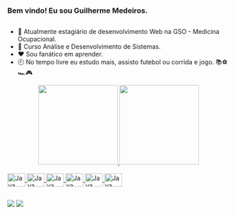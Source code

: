 ### Bem vindo! Eu sou Guilherme Medeiros. 

##


- 🔭 Atualmente estagiário de desenvolvimento Web na GSO - Medicina Ocupacional.
- 🌱 Curso Análise e Desenvolvimento de Sistemas.
- ❤ Sou fanático em aprender.
- 🕘 No tempo livre eu estudo mais, assisto futebol ou corrida e jogo. 📚⚽🏎🎮

<div align="center">
  <a href="https://github.com/GuilhermeGardesh">
  <img height="180em" src="https://github-readme-stats.vercel.app/api?username=GuilhermeGardesh&show_icons=true&theme=dracula&include_all_commits=true&count_private=true"/>
  <img height="180em" src="https://github-readme-stats.vercel.app/api/top-langs/?username=GuilhermeGardesh&layout=compact&langs_count=7&theme=dracula"/>
</div>


<div style="display: inline_block"><br>

  <img align="center" alt="Java" height="30" width="40" src="https://cdn.jsdelivr.net/gh/devicons/devicon/icons/java/java-original-wordmark.svg" />
  <img align="center" alt="Java" height="30" width="40" src="https://cdn.jsdelivr.net/gh/devicons/devicon/icons/javascript/javascript-original.svg" />
  <img align="center" alt="Java" height="30" width="40" src="https://cdn.jsdelivr.net/gh/devicons/devicon/icons/spring/spring-original.svg" />
  <img align="center" alt="Java" height="30" width="40" src="https://cdn.jsdelivr.net/gh/devicons/devicon/icons/mysql/mysql-original.svg" />
  <img align="center" alt="Java" height="30" width="40" src="https://cdn.jsdelivr.net/gh/devicons/devicon/icons/html5/html5-original.svg" />
  <img align="center" alt="Java" height="30" width="40" src="https://cdn.jsdelivr.net/gh/devicons/devicon/icons/css3/css3-original.svg" />
  
</div>

##

<div> 
  <a href = "mailto:guil33310@gmail.com"><img src="https://img.shields.io/badge/Gmail-D14836?style=for-the-badge&logo=gmail&logoColor=white" target="_blank"></a>
  <a href="https://www.linkedin.com/in/guilherme-de-s-medeiros/" target="_blank"><img src="https://img.shields.io/badge/-LinkedIn-%230077B5?style=for-the-badge&logo=linkedin&logoColor=white" target="_blank"></a> 
</div>

